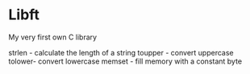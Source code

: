 # Libft
My very first own C library

strlen - calculate the length of a string
toupper - convert uppercase
tolower- convert lowercase
memset - fill memory with a constant byte